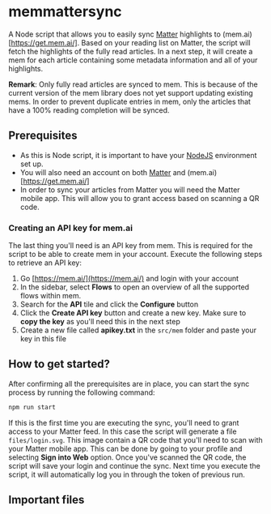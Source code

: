 # memmattersync
A Node script that allows you to easily sync [Matter](https://hq.getmatter.app/) highlights to (mem.ai)[https://get.mem.ai/]. 
Based on your reading list on Matter, the script will fetch the highlights of the fully read articles. 
In a next step, it will create a mem for each article containing some metadata information and all of your highlights.

**Remark**: Only fully read articles are synced to mem. 
This is because of the current version of the mem library does not yet support updating existing mems. 
In order to prevent duplicate entries in mem, only the articles that have a 100% reading completion will be synced.

## Prerequisites
* As this is Node script, it is important to have your [NodeJS](https://nodejs.org/en/download/) environment set up.
* You will also need an account on both [Matter](https://hq.getmatter.app/) and (mem.ai)[https://get.mem.ai/]
* In order to sync your articles from Matter you will need the Matter mobile app. This will allow you to grant access based on scanning a QR code.

### Creating an API key for mem.ai
The last thing you'll need is an API key from mem. 
This is required for the script to be able to create mem in your account. 
Execute the following steps to retrieve an API key:
1. Go [https://mem.ai/](https://mem.ai/) and login with your account
2. In the sidebar, select **Flows**  to open an overview of all the supported flows within mem.
3. Search for the **API** tile and click the **Configure** button
4. Click the **Create API key** button and create a new key. Make sure to **copy the key** as you'll need this in the next step
5. Create a new file called **apikey.txt** in the `src/mem` folder and paste your key in this file

## How to get started? 

After confirming all the prerequisites are in place, you can start the sync process by running the following command:
```bash 
npm run start
```

If this is the first time you are executing the sync, you'll need to grant access to your Matter feed. 
In this case the script will generate a file `files/login.svg`. 
This image contain a QR code that you'll need to scan with your Matter mobile app. 
This can be done by going to your profile and selecting **Sign into Web** option.
Once you've scanned the QR code, the script will save your login and continue the sync.
Next time you execute the script, it will automatically log you in through the token of previous run.

## Important files





